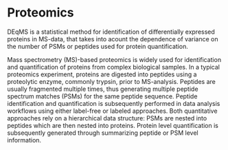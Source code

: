 # Proteomics

DEqMS is a statistical method for identification of differentially expressed proteins in MS-data, that takes into acount the dependence of variance on the number of PSMs or peptides used for protein quantification.

Mass spectrometry (MS)-based proteomics is widely used for identification and quantification of proteins from complex biological samples. In a typical proteomics experiment, proteins are digested into peptides using a proteolytic enzyme, commonly trypsin, prior to MS-analysis. Peptides are usually fragmented multiple times, thus generating multiple peptide spectrum matches (PSMs) for the same peptide sequence. Peptide identification and quantification is subsequently performed in data analysis workflows using either label-free or labeled approaches. Both quantitative approaches rely on a hierarchical data structure: PSMs are nested into peptides which are then nested into proteins. Protein level quantification is subsequently generated through summarizing peptide or PSM level information.
